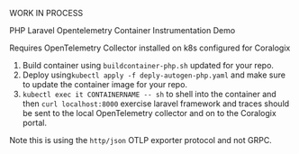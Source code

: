 WORK IN PROCESS  

PHP Laravel Opentelemetry Container Instrumentation Demo  

Requires OpenTelemetry Collector installed on k8s configured for Coralogix  

1. Build container using `buildcontainer-php.sh` updated for your repo.  
2. Deploy using`kubectl apply -f deply-autogen-php.yaml` and make sure to update the container image for your repo.  
3. `kubectl exec it CONTAINERNAME -- sh` to shell into the container and then `curl localhost:8000` exercise laravel framework and traces should be sent to the local OpenTelemetry collector and on to the Coralogix portal.  

Note this is using the `http/json` OTLP exporter protocol and not GRPC.